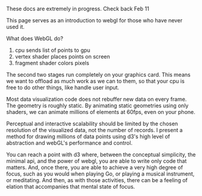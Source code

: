 These docs are extremely in progress. Check back Feb 11 

This page serves as an introduction to webgl for those who have never used it.

What does WebGL do?

1. cpu sends list of points to gpu
2. vertex shader places points on screen
3. fragment shader colors pixels

The second two stages run completely on your graphics card. This means we want to
offload as much work as we can to them, so that your cpu is free to do other things,
like handle user input.

Most data visualization code does not rebuffer new data on every frame. The geometry
is roughly static. By animating static geometries using only shaders, we can animate
millions of elements at 60fps, even on your phone.

Perceptual and interactive scalability should be limited by the chosen resolution of
the visualized data, not the number of records. I present a method for drawing
millions of data points using d3's high level of abstraction and webGL's performance and
control.

You can reach a point with d3 where, between the conceptual simplicity, the minimal
api, and the power of webgl, you are able to write only code that
matters. And, once there, you are able to achieve a very high degree of focus, such
as you would when playing Go, or playing a musical instrument, or meditating. And
then, as with those activities, there can be a feeling of elation that accompanies
that mental state of focus.
